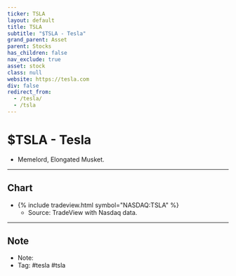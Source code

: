 ```yaml
---
ticker: TSLA
layout: default
title: TSLA
subtitle: "$TSLA - Tesla"
grand_parent: Asset
parent: Stocks
has_children: false
nav_exclude: true
asset: stock
class: null
website: https://tesla.com
div: false
redirect_from:
  - /tesla/
  - /tsla
---
```


# $TSLA - Tesla
- Memelord, Elongated Musket.

* * *

## Chart
- {% include tradeview.html symbol="NASDAQ:TSLA" %}
	- Source: TradeView with Nasdaq data.

* * *

## Note
- Note:
- Tag: #tesla #tsla